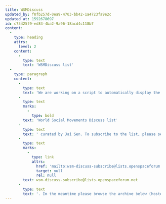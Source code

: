 ```yaml
---
title: WSMDiscuss
updated_by: f0fb257d-0ea9-4703-bb42-1a4723fa9e2c
updated_at: 1592678697
id: c75425f9-ed84-4ba2-9a96-18acd4c118b7
content:
  -
    type: heading
    attrs:
      level: 2
    content:
      -
        type: text
        text: 'WSMDiscuss list'
  -
    type: paragraph
    content:
      -
        type: text
        text: 'We are working on a script to automatically display the news shared on the '
      -
        type: text
        marks:
          -
            type: bold
        text: 'World Social Movements Discuss list'
      -
        type: text
        text: ' curated by Jai Sen. To subscribe to the list, please send an empty email to '
      -
        type: text
        marks:
          -
            type: link
            attrs:
              href: 'mailto:wsm-discuss-subscribe@lists.openspaceforum.net'
              target: null
              rel: null
        text: wsm-discuss-subscribe@lists.openspaceforum.net
      -
        type: text
        text: '. In the meantime please browse the archive below (hosted at OpenSpaceForum.net):'
---
```

